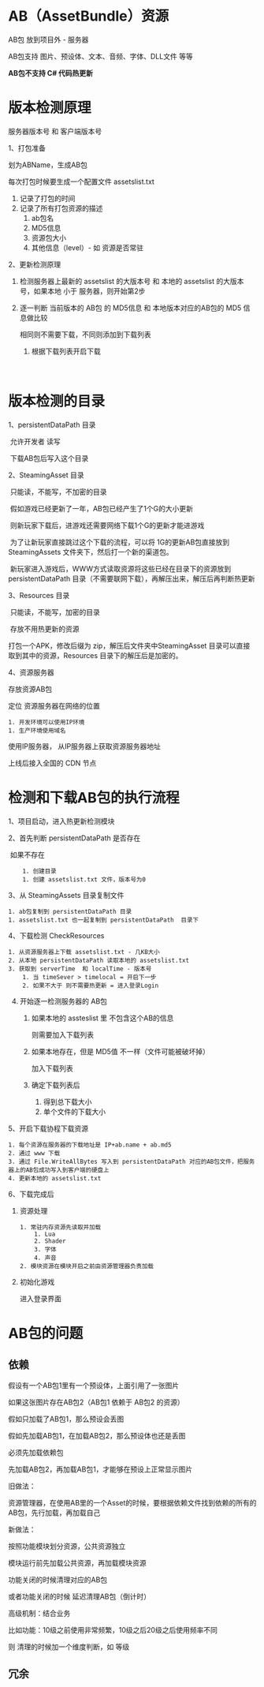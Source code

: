 # AB（AssetBundle）资源

AB包 放到项目外 - 服务器



AB包支持 图片、预设体、文本、音频、字体、DLL文件 等等

**AB包不支持 C# 代码热更新**



# 版本检测原理

服务器版本号 和 客户端版本号



1、打包准备

划为ABName，生成AB包

每次打包时候要生成一个配置文件 assetslist.txt

1) 记录了打包的时间
2) 记录了所有打包资源的描述
   1) ab包名
   2) MD5信息
   3) 资源包大小
   4) 其他信息（level）- 如 资源是否常驻

2、更新检测原理

 1. 检测服务器上最新的 assetslist 的大版本号 和 本地的 assetslist 的大版本号，如果本地 小于 服务器，则开始第2步

 2. 逐一判断 当前版本的 AB包 的 MD5信息 和 本地版本对应的AB包的 MD5 信息做比较

    相同则不需要下载，不同则添加到下载列表

	1. 根据下载列表开启下载

​	

# 版本检测的目录

1、persistentDataPath 目录

​	允许开发者 读写

​	下载AB包后写入这个目录



2、SteamingAsset 目录

​	只能读，不能写，不加密的目录

​	假如游戏已经更新了一年，AB包已经产生了1个G的大小更新

​	则新玩家下载后，进游戏还需要网络下载1个G的更新才能进游戏

​	为了让新玩家直接跳过这个下载的流程，可以将 1G的更新AB包直接放到 SteamingAssets 文件夹下，然后打一个新的渠道包。

​	新玩家进入游戏后，WWW方式读取资源将这些已经在目录下的资源放到 persistentDataPath 目录（不需要联网下载），再解压出来，解压后再判断热更新



3、Resources 目录

​	只能读，不能写，加密的目录

​	存放不用热更新的资源



打包一个APK，修改后缀为 zip，解压后文件夹中SteamingAsset 目录可以直接取到其中的资源，Resources 目录下的解压后是加密的。



4、资源服务器

存放资源AB包

定位 资源服务器在网络的位置

	1. 开发环境可以使用IP环境
	1. 生产环境使用域名

使用IP服务器， 从IP服务器上获取资源服务器地址

上线后接入全国的 CDN 节点



# 检测和下载AB包的执行流程



1、项目启动，进入热更新检测模块

2、首先判断 persistentDataPath 是否存在

​	如果不存在

		1. 创建目录
		1. 创建 assetslist.txt 文件，版本号为0

3、从 SteamingAssets 目录复制文件

	1. ab包复制到 persistentDataPath 目录
	1. assetslist.txt 也一起复制到 persistentDataPath  目录下

4、下载检测 CheckResources

 	1. 从资源服务器上下载 assetslist.txt - 几KB大小
 	2. 从本地 persistentDataPath 读取本地的 assetslist.txt
 	3. 获取到 serverTime  和 localTime - 版本号
     	1. 当 timeSever > timelocal = 开启下一步
     	2. 如果不大于 则不需要热更新 = 进入登录Login

4. 开始逐一检测服务器的 AB包

   1. 如果本地的 assteslist 里 不包含这个AB的信息

      则需要加入下载列表

   2. 如果本地存在，但是 MD5值 不一样（文件可能被破坏掉）

      加入下载列表

 	5. 确定下载列表后
     	1. 得到总下载大小
     	2. 单个文件的下载大小

5、开启下载协程下载资源

 	1. 每个资源在服务器的下载地址是 IP+ab.name + ab.md5
 	2. 通过 www 下载
 	3. 通过 File.WriteAllBytes 写入到 persistentDataPath 对应的AB包文件，把服务器上的AB包成功写入到客户端的硬盘上
 	4. 更新本地的 assetslist.txt

6、下载完成后

 1. 资源处理

    	1. 常驻内存资源先读取并加载
        	1. Lua
        	2. Shader
        	3. 字体
        	4. 声音
    	2. 模块资源在模块开启之前由资源管理器负责加载

 2. 初始化游戏

    进入登录界面







# AB包的问题



## 依赖

假设有一个AB包1里有一个预设体，上面引用了一张图片

如果这张图片存在AB包2（AB包1 依赖于 AB包2 的资源）

假如只加载了AB包1，那么预设会丢图

假如先加载AB包1，在加载AB包2，那么预设体也还是丢图

必须先加载依赖包

先加载AB包2，再加载AB包1，才能够在预设上正常显示图片



旧做法：

资源管理器，在使用AB里的一个Asset的时候，要根据依赖文件找到依赖的所有的AB包，先行加载，再加载自己



新做法：

按照功能模块划分资源，公共资源独立

模块运行前先加载公共资源，再加载模块资源

功能关闭的时候清理对应的AB包

或者功能关闭的时候 延迟清理AB包（倒计时）



高级机制：结合业务

比如功能：10级之前使用非常频繁，10级之后20级之后使用频率不同

则 清理的时候加一个维度判断，如 等级



## 冗余




